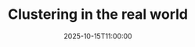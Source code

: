 ---
type: lecture
date: 2025-10-15T11:00:00
title: "Clustering in the real world"
lecture_type: Coding
thumbnail: /static_files/presentations/lec.jpg
links:
- url: https://github.com/data-mining-UniPI/teaching25/tree/lectures/clustering
  name: slides
hide_from_announcments: true
---